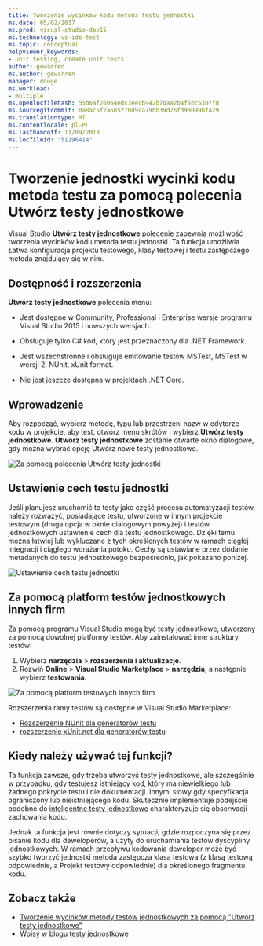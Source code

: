 ```yaml
---
title: Tworzenie wycinków kodu metoda testu jednostki
ms.date: 05/02/2017
ms.prod: visual-studio-dev15
ms.technology: vs-ide-test
ms.topic: conceptual
helpviewer_keywords:
- unit testing, create unit tests
author: gewarren
ms.author: gewarren
manager: douge
ms.workload:
- multiple
ms.openlocfilehash: 55b6af26064edc3eecb942b70aa2b4f5bc5307fd
ms.sourcegitcommit: 0a8ac5f2a685270d9ca79bb39d26fd90099bfa29
ms.translationtype: MT
ms.contentlocale: pl-PL
ms.lasthandoff: 11/09/2018
ms.locfileid: "51296414"
---
```

# <a name="create-unit-test-method-stubs-with-the-create-unit-tests-command"></a>Tworzenie jednostki wycinki kodu metoda testu za pomocą polecenia Utwórz testy jednostkowe

Visual Studio **Utwórz testy jednostkowe** polecenie zapewnia możliwość tworzenia wycinków kodu metoda testu jednostki. Ta funkcja umożliwia Łatwa konfiguracja projektu testowego, klasy testowej i testu zastępczego metoda znajdujący się w nim.

## <a name="availability-and-extensions"></a>Dostępność i rozszerzenia

**Utwórz testy jednostkowe** polecenia menu:

* Jest dostępne w Community, Professional i Enterprise wersje programu Visual Studio 2015 i nowszych wersjach.

* Obsługuje tylko C# kod, który jest przeznaczony dla .NET Framework.

* Jest wszechstronne i obsługuje emitowanie testów MSTest, MSTest w wersji 2, NUnit, xUnit format.

* Nie jest jeszcze dostępna w projektach .NET Core.

## <a name="get-started"></a>Wprowadzenie

Aby rozpocząć, wybierz metodę, typu lub przestrzeni nazw w edytorze kodu w projekcie, aby test, otwórz menu skrótów i wybierz **Utwórz testy jednostkowe**. **Utwórz testy jednostkowe** zostanie otwarte okno dialogowe, gdy można wybrać opcję Utwórz nowe testy jednostkowe.

![Za pomocą polecenia Utwórz testy jednostki](media/createunittestcommand.png)

## <a name="setting-unit-test-traits"></a>Ustawienie cech testu jednostki

Jeśli planujesz uruchomić te testy jako część procesu automatyzacji testów, należy rozważyć, posiadające testu, utworzone w innym projekcie testowym (druga opcja w oknie dialogowym powyżej) i testów jednostkowych ustawienie cech dla testu jednostkowego. Dzięki temu można łatwiej lub wykluczane z tych określonych testów w ramach ciągłej integracji i ciągłego wdrażania potoku. Cechy są ustawiane przez dodanie metadanych do testu jednostkowego bezpośrednio, jak pokazano poniżej.

![Ustawienie cech testu jednostki](media/createunittest.png)

## <a name="using-third-party-unit-test-frameworks"></a>Za pomocą platform testów jednostkowych innych firm

Za pomocą programu Visual Studio mogą być testy jednostkowe, utworzony za pomocą dowolnej platformy testów. Aby zainstalować inne struktury testów:

1. Wybierz **narzędzia** > **rozszerzenia i aktualizacje**.
2. Rozwiń **Online** > **Visual Studio Marketplace** > **narzędzia**, a następnie wybierz **testowania**.

![Za pomocą platform testowych innych firm](media/createunittestfx.png)

Rozszerzenia ramy testów są dostępne w Visual Studio Marketplace:

* [Rozszerzenie NUnit dla generatorów testu](https://marketplace.visualstudio.com/items?itemName=NUnitDevelopers.TestGeneratorNUnitextension)
* [rozszerzenie xUnit.net dla generatorów testu](https://marketplace.visualstudio.com/items?itemName=BradWilson.xUnitnetTestExtensions)

## <a name="when-should-i-use-this-feature"></a>Kiedy należy używać tej funkcji?

Ta funkcja zawsze, gdy trzeba utworzyć testy jednostkowe, ale szczególnie w przypadku, gdy testujesz istniejący kod, który ma niewielkiego lub żadnego pokrycie testu i nie dokumentacji. Innymi słowy gdy specyfikacja ograniczony lub nieistniejącego kodu. Skutecznie implementuje podejście podobne do [inteligentne testy jednostkowe](https://blogs.msdn.microsoft.com/devops/2014/11/19/introducing-smart-unit-tests/) charakteryzuje się obserwacji zachowania kodu.

Jednak ta funkcja jest równie dotyczy sytuacji, gdzie rozpoczyna się przez pisanie kodu dla deweloperów, a użyty do uruchamiania testów dyscypliny jednostkowych. W ramach przepływu kodowania deweloper może być szybko tworzyć jednostki metoda zastępcza klasa testowa (z klasą testową odpowiednie, a Projekt testowy odpowiednie) dla określonego fragmentu kodu.

## <a name="see-also"></a>Zobacz także

- [Tworzenie wycinków metody testów jednostkowych za pomocą "Utwórz testy jednostkowe"](https://blogs.msdn.microsoft.com/devops/2015/03/06/creating-unit-test-method-stubs-with-create-unit-tests/)
- [Wpisy w blogu testy jednostkowe](https://blogs.msdn.microsoft.com/devops/?s=unit+testing)
